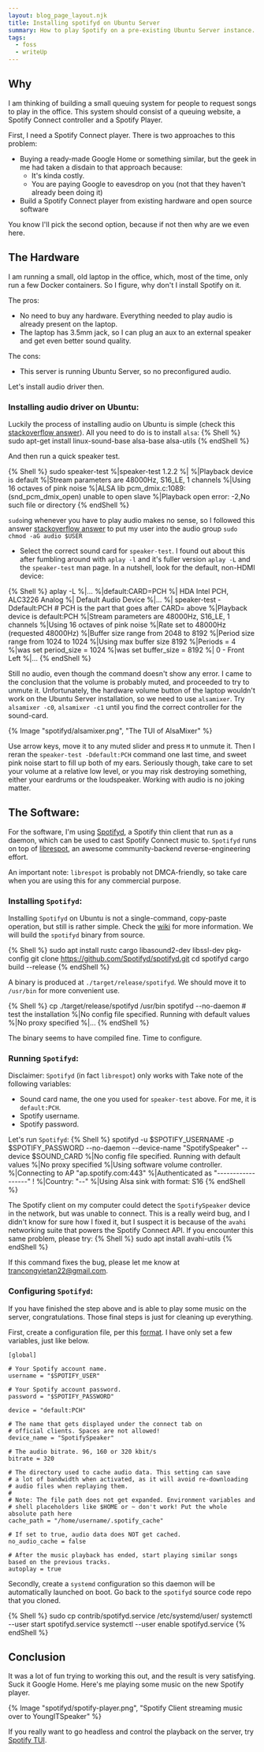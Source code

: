 ```yaml
---
layout: blog_page_layout.njk
title: Installing spotifyd on Ubuntu Server
summary: How to play Spotify on a pre-existing Ubuntu Server instance.
tags:
  - foss
  - writeUp
---
```


## Why

I am thinking of building a small queuing system for people to request songs to play in the office.
This system should consist of a queuing website, a Spotify Connect controller and a Spotify Player.

First, I need a Spotify Connect player. There is two approaches to this problem:

- Buying a ready-made Google Home or something similar, but the geek in me had taken a disdain to that approach because:
  - It's kinda costly.
  - You are paying Google to eavesdrop on you (not that they haven't already been doing it)
- Build a Spotify Connect player from existing hardware and open source software

You know I'll pick the second option, because if not then why are we even here.

## The Hardware

I am running a small, old laptop in the office, which, most of the time, only run a few Docker containers.
So I figure, why don't I install Spotify on it.

The pros:

- No need to buy any hardware. Everything needed to play audio is already present on the laptop.
- The laptop has 3.5mm jack, so I can plug an aux to an external speaker and get even better sound quality.

The cons:

- This server is running Ubuntu Server, so no preconfigured audio.

Let's install audio driver then.

### Installing audio driver on Ubuntu:

Luckily the process of installing audio on Ubuntu is simple
(check this [stackoverflow answer](https://askubuntu.com/questions/722685/realtek-audio-drivers-for-ubuntu)).
All you need to do is to install `alsa`:
{% Shell %}
sudo apt-get install linux-sound-base alsa-base alsa-utils
{% endShell %}

And then run a quick speaker test.

{% Shell %}
sudo speaker-test
%|speaker-test 1.2.2
%|
%|Playback device is default
%|Stream parameters are 48000Hz, S16_LE, 1 channels
%|Using 16 octaves of pink noise
%|ALSA lib pcm_dmix.c:1089:(snd_pcm_dmix_open) unable to open slave
%|Playback open error: -2,No such file or directory
{% endShell %}

`sudo`ing whenever you have to play audio makes no sense,
so I followed this answer [stackoverflow answer](https://askubuntu.com/questions/8362/setting-up-audio-on-a-server-install)
to put my user into the audio group `sudo chmod -aG audio $USER`

- Select the correct sound card for `speaker-test`.
  I found out about this after fumbling around with `aplay -l` and it's fuller version `aplay -L` and the `speaker-test` man page.
  In a nutshell, look for the default, non-HDMI device:

{% Shell %}
aplay -L
%|...
%|default:CARD=PCH
%| HDA Intel PCH, ALC3226 Analog
%| Default Audio Device
%|...
%|
speaker-test -Ddefault:PCH # PCH is the part that goes after CARD= above
%|Playback device is default:PCH
%|Stream parameters are 48000Hz, S16_LE, 1 channels
%|Using 16 octaves of pink noise
%|Rate set to 48000Hz (requested 48000Hz)
%|Buffer size range from 2048 to 8192
%|Period size range from 1024 to 1024
%|Using max buffer size 8192
%|Periods = 4
%|was set period_size = 1024
%|was set buffer_size = 8192
%| 0 - Front Left
%|...
{% endShell %}

Still no audio, even though the command doesn't show any error.
I came to the conclusion that the volume is probably muted, and proceeded to try to unmute it.
Unfortunately, the hardware volume button of the laptop wouldn't work on the Ubuntu Server installation, so we need to use
`alsamixer`. Try `alsamixer -c0`, `alsamixer -c1` until you find the correct controller for the sound-card.

{% Image "spotifyd/alsamixer.png", "The TUI of AlsaMixer" %}

Use arrow keys, move it to any muted slider and press `M` to unmute it.
Then I reran the `speaker-test -Ddefault:PCH` command one last time, and sweet pink noise start to fill up both of my ears.
Seriously though, take care to set your volume at a relative low level, or you may risk destroying something,
either your eardrums or the loudspeaker. Working with audio is no joking matter.

## The Software:

For the software, I'm using [Spotifyd](https://github.com/Spotifyd/spotifyd), a Spotify thin client that run
as a daemon, which can be used to cast Spotify Connect music to.
`Spotifyd` runs on top of [librespot](https://github.com/librespot-org/librespot), an awesome community-backend
reverse-engineering effort.

An important note: `librespot` is probably not DMCA-friendly, so take care when you are using this for any commercial purpose.

### Installing `Spotifyd`:

Installing `Spotifyd` on Ubuntu is not a single-command, copy-paste operation, but still is rather simple.
Check the [wiki](https://spotifyd.github.io/spotifyd/installation/Ubuntu.html) for more information.
We will build the `spotifyd` binary from source.

{% Shell %}
sudo apt install rustc cargo libasound2-dev libssl-dev pkg-config
git clone https://github.com/Spotifyd/spotifyd.git
cd spotifyd
cargo build --release
{% endShell %}

A binary is produced at `./target/release/spotifyd`. We should move it to `/usr/bin` for more convenient use.

{% Shell %}
cp ./target/release/spotifyd /usr/bin
spotifyd --no-daemon # test the installation
%|No config file specified. Running with default values
%|No proxy specified
%|...
{% endShell %}

The binary seems to have compiled fine. Time to configure.

### Running `Spotifyd`:

Disclaimer: `Spotifyd` (in fact `librespot`) only works with
Take note of the following variables:

- Sound card name, the one you used for `speaker-test` above. For me, it is `default:PCH`.
- Spotify username.
- Spotify password.

Let's run `Spotifyd`:
{% Shell %}
spotifyd -u $SPOTIFY_USERNAME -p $SPOTIFY_PASSWORD --no-daemon --device-name "SpotifySpeaker" --device $SOUND_CARD
%|No config file specified. Running with default values
%|No proxy specified
%|Using software volume controller.
%|Connecting to AP "ap.spotify.com:443"
%|Authenticated as "------------------" !
%|Country: "--"
%|Using Alsa sink with format: S16
{% endShell %}

The Spotify client on my computer could detect the `SpotifySpeaker` device in the network, but was unable to connect.
This is a really weird bug, and I didn't know for sure how I fixed it, but I suspect it is because of the `avahi` networking
suite that powers the Spotify Connect API. If you encounter this same problem, please try:
{% Shell %}
sudo apt install avahi-utils
{% endShell %}

If this command fixes the bug, please let me know at [trancongvietan22@gmail.com](mailto:trancongvietan22@gmail.com).

### Configuring `Spotifyd`:

If you have finished the step above and is able to play some music on the server, congratulations.
Those final steps is just for cleaning up everything.

First, create a configuration file, per this [format](https://spotifyd.github.io/spotifyd/config/File.html).
I have only set a few variables, just like below.

```
[global]

# Your Spotify account name.
username = "$SPOTIFY_USER"

# Your Spotify account password.
password = "$SPOTIFY_PASSWORD"

device = "default:PCH"

# The name that gets displayed under the connect tab on
# official clients. Spaces are not allowed!
device_name = "SpotifySpeaker"

# The audio bitrate. 96, 160 or 320 kbit/s
bitrate = 320

# The directory used to cache audio data. This setting can save
# a lot of bandwidth when activated, as it will avoid re-downloading
# audio files when replaying them.
#
# Note: The file path does not get expanded. Environment variables and
# shell placeholders like $HOME or ~ don't work! Put the whole absolute path here
cache_path = "/home/username/.spotify_cache"

# If set to true, audio data does NOT get cached.
no_audio_cache = false

# After the music playback has ended, start playing similar songs based on the previous tracks.
autoplay = true
```

Secondly, create a `systemd` configuration so this daemon will be automatically launched on boot.
Go back to the `spotifyd` source code repo that you cloned.

{% Shell %}
sudo cp contrib/spotifyd.service /etc/systemd/user/
systemctl --user start spotifyd.service
systemctl --user enable spotifyd.service
{% endShell %}

## Conclusion

It was a lot of fun trying to working this out, and the result is very satisfying. Suck it Google Home.
Here's me playing some music on the new Spotify player.

{% Image "spotifyd/spotify-player.png", "Spotify Client streaming music over to YoungITSpeaker" %}

If you really want to go headless and control the playback on the server,
try [Spotify TUI](https://github.com/Rigellute/spotify-tui).
